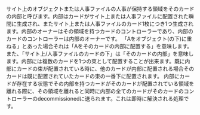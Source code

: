 サイト上のオブジェクトまたは人事ファイルの人事が保持する領域をそのカードの内部と呼びます。内部はカードがサイト上または人事ファイルに配置された瞬間に生成され、またサイト上または人事ファイルのカード1枚につき1つ生成されます。内部のオーナーはその領域を持つカードのコントローラーであり、内部のカードのコントローラーは内部のオーナーです。 「Aをオブジェクト(の下)に重ねる」とあった場合それは「Aをそのカードの内部に配置する」を意味します。また、「サイト上/人事ファイルのカードの下」は「そのカードの内部」を意味します。内部には複数のカードを1つの束として配置することが出来ます。既に内部にカードの束が配置されている時に、他のカードが内部に配置される場合そのカードは既に配置されていたカードの束の一番下に配置されます。 内部にカードが存在する状態でその内部を持つカードがそのカードが配置されている領域を離れる際に、その領域を離れると同時に内部の全てのカードがそのカードのコントローラーのdecommissionedに送られます。これは即時に解決される処理です。